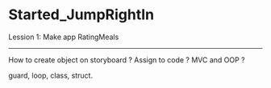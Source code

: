 # Started_JumpRightIn
Lession 1: Make app RatingMeals

---------------------------------------
How to create object on storyboard ?
Assign to code ?
MVC and OOP ?

guard, loop, class, struct.


